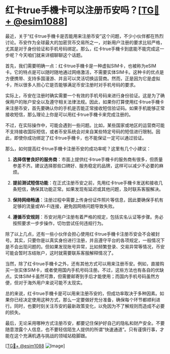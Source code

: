 # 红卡true手機卡可以注册币安吗？[[TG💪+ @esim1088](https://t.me/s/esim1088)]

最近，关于“红卡true手機卡是否能用来注册币安”这个问题，不少小伙伴都在热烈讨论。币安作为全球最大的加密货币交易所之一，对新用户注册的要求比较严格，尤其是对于身份验证和手机号码绑定。那么，红卡true手機卡到底能不能完成这一步呢？今天咱们就来详细聊聊这个话题。

首先，我们需要明确一点：红卡true手機卡是一种虚拟SIM卡，也被称为eSIM卡。它的特点是可以随时随地通过网络激活，不需要实体SIM卡。这种卡的优点是方便携带、支持多国漫游、并且可以灵活切换运营商。然而，正是因为它是虚拟卡，所以很多人担心它是否能够满足币安注册时对手机号码的要求。

实际上，币安在注册时确实需要一个有效的手机号码来进行身份验证。这是为了确保用户的账户安全以及遵守相关法律法规。因此，如果你打算使用红卡true手機卡来注册币安，首先要确认你的手机是否能正常接收短信验证码。如果手机能够正常接收短信，那么理论上你是可以用红卡true手機卡来完成注册的。

不过，在实际操作中，可能会遇到一些问题。比如，某些国家或地区的运营商可能不支持接收国际短信，或者币安系统会对来自某些特定号码的短信进行限制。因此，即使你成功绑定了红卡true手機卡，也不能保证一定可以通过验证。

那么，如何提高红卡true手機卡注册币安的成功率呢？这里有几个小建议：

1. **选择信誉良好的服务商**：市面上提供红卡true手機卡的服务商有很多，但质量参差不齐。建议选择那些口碑好、服务稳定的品牌，这样可以减少不必要的麻烦。
   
2. **提前测试短信功能**：在正式注册币安之前，先用红卡true手機卡发送和接收几条短信，确保其功能正常。如果发现有延迟或其他问题，及时联系客服解决。

3. **保持网络畅通**：注册过程中需要上传身份证件照片等信息，因此要确保手机有足够的流量或Wi-Fi连接，避免因网络问题导致失败。

4. **遵循币安规则**：币安对用户注册有着严格的规定，包括实名认证等步骤。务必按照要求一步步操作，切勿尝试任何违规行为。

除了以上几点，还有一些小伙伴会担心使用红卡true手機卡注册币安会不会被封号。其实，只要你是以真实身份进行注册，并且遵守平台的各项规定，一般情况下是不会出现问题的。但如果发现账号异常，比如频繁登录、交易异常等情况，币安可能会暂时冻结账户，这时就需要联系客服解释情况了。

当然，除了红卡true手機卡之外，还有其他方式可以用来注册币安。例如，直接购买一张实体SIM卡，或者使用国内手机号码注册。不过，这些方法也有各自的优缺点。实体SIM卡虽然可靠，但需要邮寄到手后才能使用；而国内手机号码虽然方便，但对于海外用户来说可能不太现实。

总的来说，红卡true手機卡是可以用来注册币安的，但成功率取决于多种因素。如果你已经决定使用这种方式，那么一定要做好充分准备，确保每个环节都顺利进行。同时，也要时刻关注币安的最新政策变化，以免因为不了解规则而造成不必要的损失。

最后，无论采用哪种方式注册币安，都要记住保护好自己的隐私和财产安全。不要随意泄露个人信息，也不要轻信陌生人提供的所谓“快速通道”。只有谨慎行事，才能在这个充满机遇与挑战的领域站稳脚跟。

[[TG💪+ @esim1088](https://t.me/s/esim1088) ![Image](https://i.postimg.cc/4NQfJmqS/Snipaste-2025-05-13-00-14-12.png)]